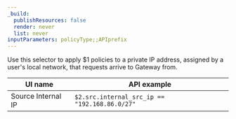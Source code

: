 ```yaml
---
_build:
  publishResources: false
  render: never
  list: never
inputParameters: policyType;;APIprefix
---
```


Use this selector to apply $1 policies to a private IP address, assigned by a user's local network, that requests arrive to Gateway from.

| UI name            | API example                                   |
| ------------------ | --------------------------------------------- |
| Source Internal IP | `$2.src.internal_src_ip == "192.168.86.0/27"` |
